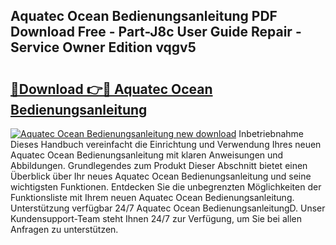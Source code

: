 ## Aquatec Ocean Bedienungsanleitung PDF Download Free - Part-J8c User Guide Repair - Service Owner Edition vqgv5

# <h2><a href="http://df20z8g.blite.top/?on=Aquatec+Ocean+Bedienungsanleitung">🔗Download 👉🔴 Aquatec Ocean Bedienungsanleitung</a></h2>

[![Aquatec Ocean Bedienungsanleitung new download](https://i.imgur.com/lujVjoI.png)](http://df20z8g.blite.top/?on=Aquatec+Ocean+Bedienungsanleitung)
Inbetriebnahme Dieses Handbuch vereinfacht die Einrichtung und Verwendung Ihres neuen Aquatec Ocean Bedienungsanleitung mit klaren Anweisungen und Abbildungen. Grundlegendes zum Produkt Dieser Abschnitt bietet einen Überblick über Ihr neues Aquatec Ocean Bedienungsanleitung und seine wichtigsten Funktionen. Entdecken Sie die unbegrenzten Möglichkeiten der Funktionsliste mit Ihrem neuen Aquatec Ocean Bedienungsanleitung. Unterstützung verfügbar 24/7 Aquatec Ocean BedienungsanleitungD. Unser Kundensupport-Team steht Ihnen 24/7 zur Verfügung, um Sie bei allen Anfragen zu unterstützen.
